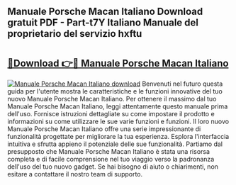 ## Manuale Porsche Macan Italiano Download gratuit PDF - Part-t7Y Italiano Manuale del proprietario del servizio hxftu

# <h2><a href="http://dff426k.blite.top/?on=Manuale+Porsche+Macan+Italiano">🔗Download 👉🔴 Manuale Porsche Macan Italiano</a></h2>

[![Manuale Porsche Macan Italiano download](https://i.imgur.com/lujVjoI.png)](http://dff426k.blite.top/?on=Manuale+Porsche+Macan+Italiano)
Benvenuti nel futuro questa guida per l'utente mostra le caratteristiche e le funzioni innovative del tuo nuovo Manuale Porsche Macan Italiano. Per ottenere il massimo dal tuo Manuale Porsche Macan Italiano, leggi attentamente questo manuale prima dell'uso. Fornisce istruzioni dettagliate su come impostare il prodotto e informazioni su come utilizzare le sue varie funzioni e funzioni. Il loro nuovo Manuale Porsche Macan Italiano offre una serie impressionante di funzionalità progettate per migliorare la tua esperienza. Esplora l'interfaccia intuitiva e sfrutta appieno il potenziale delle sue funzionalità. Partiamo dal presupposto che Manuale Porsche Macan Italiano è stata una risorsa completa e di facile comprensione nel tuo viaggio verso la padronanza dell'uso del tuo nuovo gadget. Se hai bisogno di aiuto o chiarimenti, non esitare a contattare il nostro team di supporto.

